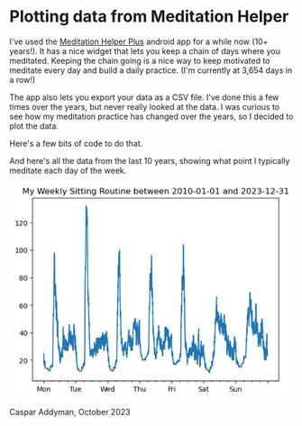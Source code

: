 # Plotting data from Meditation Helper

I've used the [Meditation Helper Plus](https://play.google.com/store/apps/details?id=com.multiordinal.mhp) android app for a while now (10+ years!). 
It has a nice widget that lets you keep a chain of days where you meditated. Keeping the chain going is a nice way to keep motivated to meditate every day and build a daily practice. (I'm currently at 3,654 days in a row!)

The app also lets you export your data as a CSV file. I've done this a few times over the years, but never really looked at the data. I was curious to see how my meditation practice has changed over the years, so I decided to plot the data.

Here's a few bits of code to do that. 

And here's all the data from the last 10 years, showing what point I typically meditate each day of the week.

![Graph of minutes mediated across the week](MinutesOverYears.png)


Caspar Addyman, October 2023
